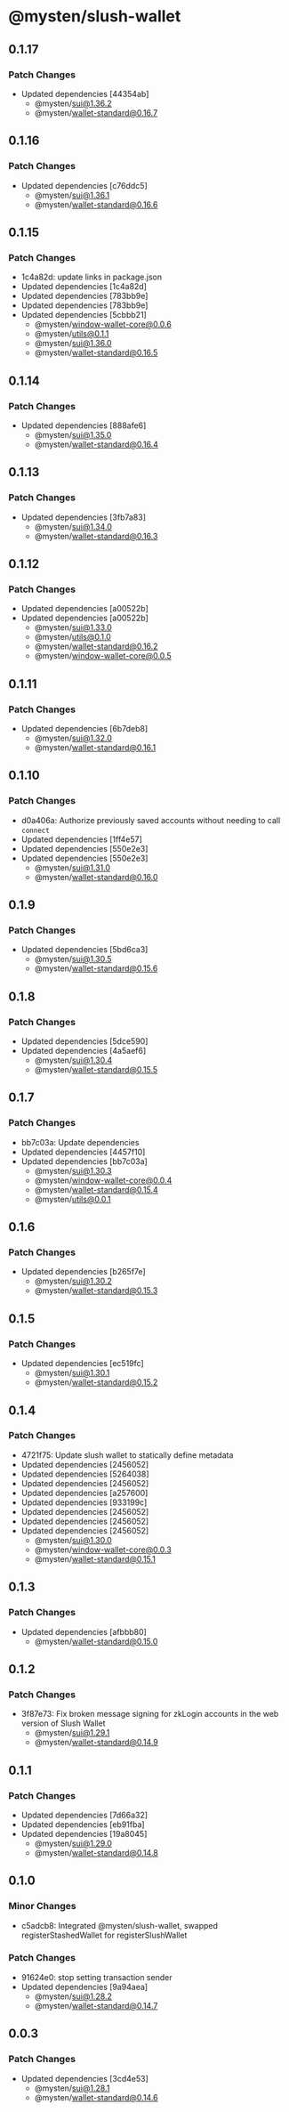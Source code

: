 # @mysten/slush-wallet

## 0.1.17

### Patch Changes

- Updated dependencies [44354ab]
  - @mysten/sui@1.36.2
  - @mysten/wallet-standard@0.16.7

## 0.1.16

### Patch Changes

- Updated dependencies [c76ddc5]
  - @mysten/sui@1.36.1
  - @mysten/wallet-standard@0.16.6

## 0.1.15

### Patch Changes

- 1c4a82d: update links in package.json
- Updated dependencies [1c4a82d]
- Updated dependencies [783bb9e]
- Updated dependencies [783bb9e]
- Updated dependencies [5cbbb21]
  - @mysten/window-wallet-core@0.0.6
  - @mysten/utils@0.1.1
  - @mysten/sui@1.36.0
  - @mysten/wallet-standard@0.16.5

## 0.1.14

### Patch Changes

- Updated dependencies [888afe6]
  - @mysten/sui@1.35.0
  - @mysten/wallet-standard@0.16.4

## 0.1.13

### Patch Changes

- Updated dependencies [3fb7a83]
  - @mysten/sui@1.34.0
  - @mysten/wallet-standard@0.16.3

## 0.1.12

### Patch Changes

- Updated dependencies [a00522b]
- Updated dependencies [a00522b]
  - @mysten/sui@1.33.0
  - @mysten/utils@0.1.0
  - @mysten/wallet-standard@0.16.2
  - @mysten/window-wallet-core@0.0.5

## 0.1.11

### Patch Changes

- Updated dependencies [6b7deb8]
  - @mysten/sui@1.32.0
  - @mysten/wallet-standard@0.16.1

## 0.1.10

### Patch Changes

- d0a406a: Authorize previously saved accounts without needing to call `connect`
- Updated dependencies [1ff4e57]
- Updated dependencies [550e2e3]
- Updated dependencies [550e2e3]
  - @mysten/sui@1.31.0
  - @mysten/wallet-standard@0.16.0

## 0.1.9

### Patch Changes

- Updated dependencies [5bd6ca3]
  - @mysten/sui@1.30.5
  - @mysten/wallet-standard@0.15.6

## 0.1.8

### Patch Changes

- Updated dependencies [5dce590]
- Updated dependencies [4a5aef6]
  - @mysten/sui@1.30.4
  - @mysten/wallet-standard@0.15.5

## 0.1.7

### Patch Changes

- bb7c03a: Update dependencies
- Updated dependencies [4457f10]
- Updated dependencies [bb7c03a]
  - @mysten/sui@1.30.3
  - @mysten/window-wallet-core@0.0.4
  - @mysten/wallet-standard@0.15.4
  - @mysten/utils@0.0.1

## 0.1.6

### Patch Changes

- Updated dependencies [b265f7e]
  - @mysten/sui@1.30.2
  - @mysten/wallet-standard@0.15.3

## 0.1.5

### Patch Changes

- Updated dependencies [ec519fc]
  - @mysten/sui@1.30.1
  - @mysten/wallet-standard@0.15.2

## 0.1.4

### Patch Changes

- 4721f75: Update slush wallet to statically define metadata
- Updated dependencies [2456052]
- Updated dependencies [5264038]
- Updated dependencies [2456052]
- Updated dependencies [a257600]
- Updated dependencies [933199c]
- Updated dependencies [2456052]
- Updated dependencies [2456052]
- Updated dependencies [2456052]
  - @mysten/sui@1.30.0
  - @mysten/window-wallet-core@0.0.3
  - @mysten/wallet-standard@0.15.1

## 0.1.3

### Patch Changes

- Updated dependencies [afbbb80]
  - @mysten/wallet-standard@0.15.0

## 0.1.2

### Patch Changes

- 3f87e73: Fix broken message signing for zkLogin accounts in the web version of Slush Wallet
  - @mysten/sui@1.29.1
  - @mysten/wallet-standard@0.14.9

## 0.1.1

### Patch Changes

- Updated dependencies [7d66a32]
- Updated dependencies [eb91fba]
- Updated dependencies [19a8045]
  - @mysten/sui@1.29.0
  - @mysten/wallet-standard@0.14.8

## 0.1.0

### Minor Changes

- c5adcb8: Integrated @mysten/slush-wallet, swapped registerStashedWallet for registerSlushWallet

### Patch Changes

- 91624e0: stop setting transaction sender
- Updated dependencies [9a94aea]
  - @mysten/sui@1.28.2
  - @mysten/wallet-standard@0.14.7

## 0.0.3

### Patch Changes

- Updated dependencies [3cd4e53]
  - @mysten/sui@1.28.1
  - @mysten/wallet-standard@0.14.6
